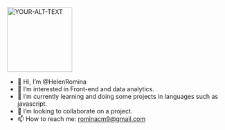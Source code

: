 <picture>
 <source media="(prefers-color-scheme: dark)" srcset="https://i.pinimg.com/originals/32/a0/08/32a0080c4d6f7ef4d5fea9946a061e39.jpg" width=150px, height:150px, display:flex, justify-content:center> 
 <source media="(prefers-color-scheme: light)" srcset="https://i.pinimg.com/474x/82/16/19/8216192a00170d2c08a1a39cbfc43341.jpg" width=150px, height:150px, display:flex, justify-content:center>
 <img alt="YOUR-ALT-TEXT" src="cute-fox">
</picture>

- 👋 Hi, I’m @HelenRomina
- 👀 I’m interested in Front-end and data analytics. 
- 🌱 I’m currently learning and doing some projects in languages such as javascript.
- 💞️ I’m looking to collaborate on a project. 
- 📫 How to reach me: rominacm9@gmail.com 

<!---
HelenRomina/HelenRomina is a ✨ special ✨ repository because its `README.md` (this file) appears on your GitHub profile.
You can click the Preview link to take a look at your changes.
--->
